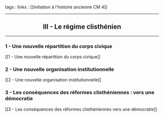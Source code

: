 tags : 
links : [[Initiation à l'histoire ancienne CM 4]]

****

<h2 style="text-align: center;"> III - Le régime clisthénien </h2>

****

### 1 - Une nouvelle répartition du corps civique 
	
[[1 - Une nouvelle répartition du corps civique]]

### 2 - Une nouvelle organisation institutionnelle		
	
[[2 - Une nouvelle organisation institutionnelle]] 

### 3 - Les conséquences des réformes clisthéniennes : vers une démocratie
	
[[3 - Les conséquences des réformes clisthéniennes  vers une démocratie]]